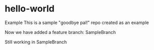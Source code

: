 # hello-world
Example
This is a sample "goodbye pal!" repo created as an example

Now we have added a feature branch: SampleBranch

Still working in SampleBranch

